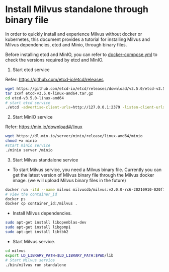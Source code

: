 # Install Milvus standalone through binary file

In order to quickly install and experience Milvus without docker or kubernetes, this document provides a tutorial for installing Milvus and Milvus dependencies, etcd and Minio, through binary files.

Before installing etcd and MinIO, you can refer to [docker-compose.yml](https://github.com/milvus-io/milvus/blob/master/deployments/docker/standalone/docker-compose.yml) to check the versions required by etcd and MinIO.

1. Start etcd service

Refer: https://github.com/etcd-io/etcd/releases

```bash
wget https://github.com/etcd-io/etcd/releases/download/v3.5.0/etcd-v3.5.0-linux-amd64.tar.gz
tar zxvf etcd-v3.5.0-linux-amd64.tar.gz
cd etcd-v3.5.0-linux-amd64
# start etcd service
./etcd -advertise-client-urls=http://127.0.0.1:2379 -listen-client-urls http://0.0.0.0:2379 --data-dir /etcd
```



2. Start MinIO service

Refer: https://min.io/download#/linux

```bash
wget https://dl.min.io/server/minio/release/linux-amd64/minio
chmod +x minio
#start minio service
./minio server /minio
```



3. Start Milvus standalone service

- To start Milvus service, you need a Milvus binary file. Currently you can get the latest version of Milvus binary file through the Milvus docker image. (we will upload Milvus binary files in the future)

```bash
docker run -itd --name milvus milvusdb/milvus:v2.0.0-rc6-20210910-020f109 /bin/bash
# view the container_id
docker ps
docker cp container_id:/milvus .
```

- Install Milvus dependencies.

```bash
sudo apt-get install libopenblas-dev
sudo apt-get install libgomp1
sudo apt-get install libtbb2
```

- Start Milvus service.

```bash
cd milvus
export LD_LIBRARY_PATH=$LD_LIBRARY_PATH:$PWD/lib
# Start Milvus service
./bin/milvus run standalone
```
